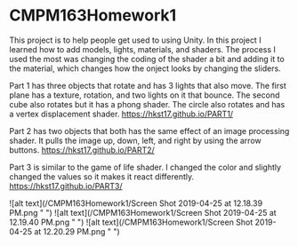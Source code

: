 # CMPM163Homework1

This project is to help people get used to using Unity. In this project I learned how to add models, lights, materials, and shaders. The process I used the most was changing the coding of the shader a bit and adding it to the material, which changes how the onject looks by changing the sliders. 

Part 1 has three objects that rotate and has 3 lights that also move. The first plane has a texture, rotation, and two lights on it that bounce. The second cube also rotates but it has a phong shader. The circle also rotates and has a vertex displacement shader. https://hkst17.github.io/PART1/

Part 2 has two objects that both has the same effect of an image processing shader. It pulls the image up, down, left, and right by using the arrow buttons. https://hkst17.github.io/PART2/

Part 3 is similar to the game of life shader. I changed the color and slightly changed the values so it makes it react differently. https://hkst17.github.io/PART3/

![alt text](/CMPM163Homework1/Screen Shot 2019-04-25 at 12.18.39 PM.png " ")
![alt text](/CMPM163Homework1/Screen Shot 2019-04-25 at 12.19.40 PM.png " ")
![alt text](/CMPM163Homework1/Screen Shot 2019-04-25 at 12.20.29 PM.png " ")




